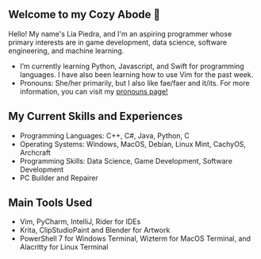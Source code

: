 ## Welcome to my Cozy Abode 👋

Hello! My name's Lia Piedra, and I'm an aspiring programmer whose primary interests are in game development, data science, software engineering, and machine learning.

- I’m currently learning Python, Javascript, and Swift for programming languages. I have also been learning how to use Vim for the past week.
- Pronouns: She/her primarily, but I also like fae/faer and it/its. For more information, you can visit my [pronouns page!](https://en.pronouns.page/@LiaBadgal)

## My Current Skills and Experiences
- Programming Languages: C++, C#, Java, Python, C
- Operating Systems: Windows, MacOS, Debian, Linux Mint, CachyOS, Archcraft
- Programming Skills: Data Science, Game Development, Software Development
- PC Builder and Repairer

## Main Tools Used
- Vim, PyCharm, IntelliJ, Rider for IDEs
- Krita, ClipStudioPaint and Blender for Artwork
- PowerShell 7 for Windows Terminal, Wizterm for MacOS Terminal, and Alacritty for Linux Terminal
